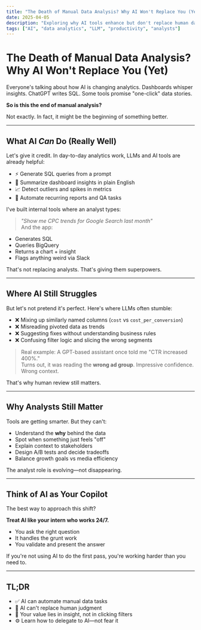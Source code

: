 ```yaml
---
title: "The Death of Manual Data Analysis? Why AI Won't Replace You (Yet)"
date: 2025-04-05
description: "Exploring why AI tools enhance but don't replace human data analysts, and how to leverage AI for better analytics."
tags: ["AI", "data analytics", "LLM", "productivity", "analysts"]
---
```


# The Death of Manual Data Analysis? Why AI Won't Replace You (Yet)

Everyone's talking about how AI is changing analytics. Dashboards whisper insights. ChatGPT writes SQL. Some tools promise "one-click" data stories.  

**So is this the end of manual analysis?**

Not exactly. In fact, it might be the beginning of something better.

---

## What AI *Can* Do (Really Well)

Let's give it credit. In day-to-day analytics work, LLMs and AI tools are already helpful:

- ⚡ Generate SQL queries from a prompt  
- 🧠 Summarize dashboard insights in plain English  
- 📈 Detect outliers and spikes in metrics  
- 🔁 Automate recurring reports and QA tasks

I've built internal tools where an analyst types:  
> *"Show me CPC trends for Google Search last month"*  
And the app:
- Generates SQL  
- Queries BigQuery  
- Returns a chart + insight  
- Flags anything weird via Slack  

That's not replacing analysts. That's giving them superpowers.

---

## Where AI Still Struggles

But let's not pretend it's perfect. Here's where LLMs often stumble:

- ❌ Mixing up similarly named columns (`cost` vs `cost_per_conversion`)  
- ❌ Misreading pivoted data as trends  
- ❌ Suggesting fixes without understanding business rules  
- ❌ Confusing filter logic and slicing the wrong segments  

> Real example: A GPT-based assistant once told me "CTR increased 400%."  
> Turns out, it was reading the **wrong ad group**. Impressive confidence. Wrong context.

That's why human review still matters.

---

## Why Analysts Still Matter

Tools are getting smarter. But they can't:

- Understand the **why** behind the data  
- Spot when something just feels "off"  
- Explain context to stakeholders  
- Design A/B tests and decide tradeoffs  
- Balance growth goals vs media efficiency  

The analyst role is evolving—not disappearing.

---

## Think of AI as Your Copilot

The best way to approach this shift?

**Treat AI like your intern who works 24/7.**

- You ask the right question  
- It handles the grunt work  
- You validate and present the answer

If you're not using AI to do the first pass, you're working harder than you need to.

---

## TL;DR

- ✅ AI can automate manual data tasks  
- 🚫 AI can't replace human judgment  
- 🧠 Your value lies in insight, not in clicking filters  
- ⚙️ Learn how to delegate to AI—not fear it 